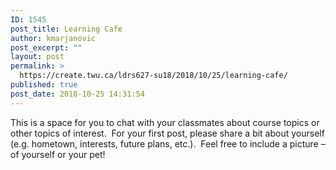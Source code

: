 ```yaml
---
ID: 1545
post_title: Learning Cafe
author: kmarjanovic
post_excerpt: ""
layout: post
permalink: >
  https://create.twu.ca/ldrs627-su18/2018/10/25/learning-cafe/
published: true
post_date: 2018-10-25 14:31:54
---
```

This is a space for you to chat with your classmates about course topics or other topics of interest.  For your first post, please share a bit about yourself (e.g. hometown, interests, future plans, etc.).  Feel free to include a picture – of yourself or your pet!